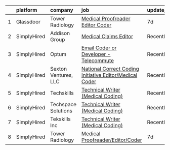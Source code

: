 

|    | platform    | company              | job                                                                                                                                                                                                                                                                                                    | update_time   | location         |
|---:|:------------|:---------------------|:-------------------------------------------------------------------------------------------------------------------------------------------------------------------------------------------------------------------------------------------------------------------------------------------------------|:--------------|:-----------------|
|  1 | Glassdoor   | Tower Radiology      | [Medical Proofreader Editor Coder](https://www.glassdoor.com/partner/jobListing.htm?pos=101&ao=1136043&s=58&guid=000001835ef25049b8fe062bfca8f40d&src=GD_JOB_AD&t=SR&vt=w&ea=1&cs=1_94b1b76b&cb=1663745282288&jobListingId=1008136938081&jrtk=3-0-1gdff4k4lk253801-1gdff4k5bhaq3800-e08529ae36035ed1-) | 7d            | White Plains, MD |
|  2 | SimplyHired | Addison Group        | [Medical Claims Editor](https://www.simplyhired.com/job/oVQOwtgVDxICjT-KNiCdlCC2Who9oqJABvcqiYaRGOJyej1XPSULmQ?q=creative+coder)                                                                                                                                                                       | Recently      | Mooresville, NC  |
|  3 | SimplyHired | Optum                | [Email Coder or Developer - Telecommute](https://www.simplyhired.com/job/LboBqKvq3db_KdginWT1nTv5QFHwfnODl7HzDss-fTQZIbWQQFF3FQ?q=creative+coder)                                                                                                                                                      | Recently      | Eden Prairie, MN |
|  4 | SimplyHired | Sexton Ventures, LLC | [National Correct Coding Initiative Editor/Medical Coder](https://www.simplyhired.com/job/7QPsb4PK9gv6qY1v25vHX6dEQtKg6znAEfiHxnzf1enSXur5hOFUjQ?q=creative+coder)                                                                                                                                     | Recently      | Remote           |
|  5 | SimplyHired | Techskills           | [Technical Writer (Medical Coding)](https://www.simplyhired.com/job/JxVy5QR5KRpCsXZWPg5uNrqWHDzE7wEO3GaunfGYK6_LadP0DOG0cg?q=creative+coder)                                                                                                                                                           | Recently      | Rochester, NY    |
|  6 | SimplyHired | Techspace Solutions  | [Technical Writer (Medical Coding)](https://www.simplyhired.com/job/NJ_LWiGOxJBlEwmcRAcsI3Pt3twjKSvNSkpLMwAPdJX68uv_Ti9O-g?q=creative+coder)                                                                                                                                                           | Recently      | Rochester, NY    |
|  7 | SimplyHired | Tekskills Inc        | [Technical Writer (Medical Coding)](https://www.simplyhired.com/job/PiR_FXZN54SkvpaBFj5QXniPwNtckAhkrlE5V3jFERZbzKyrFBr_5Q?q=creative+coder)                                                                                                                                                           | Recently      | Rochester, NY    |
|  8 | SimplyHired | Tower Radiology      | [Medical Proofreader/Editor/Coder](https://www.simplyhired.com/job/DVHm9CexVfoqEsEjqdgwCvorgo8aB9asoJShWMbNn78pZZReapKbbQ?q=creative+coder)                                                                                                                                                            | 7d            | White Plains, MD |